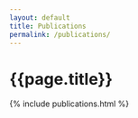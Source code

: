 ```yaml
---
layout: default
title: Publications
permalink: /publications/
---
```

<h1 class="text-center mb-4">{{page.title}}</h1>
{% include publications.html %}
